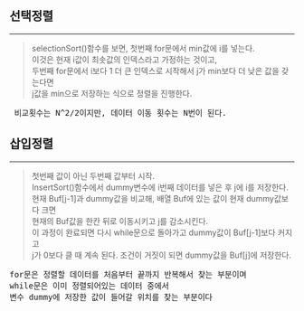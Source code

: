 ## 선택정렬
***
> selectionSort()함수를 보면, 첫번째 for문에서 min값에 i를 넣는다.   
> 이것은 현재 i값이 최솟값의 인덱스라고 가정하는 것이고,    
> 두번째 for문에서 i보다 1 더 큰 인덱스로 시작해서 j가 min보다 더 낮은 값을 갖는다면    
> j값을 min으로 저장하는 식으로 정렬을 진행한다.    
<pre> 비교횟수는 N^2/2이지만, 데이터 이동 횟수는 N번이 된다.</pre>
   
## 삽입정렬
***
> 첫번째 값이 아닌 두번째 값부터 시작.   
> InsertSort()함수에서 dummy변수에 i번째 데이터를 넣은 후 j에 i를 저장한다.   
> 현재 Buf[j-1]과 dummy값을 비교해, 배열 Buf에 있는 값이 현재 dummy값보다 크면   
> 현재의 Buf값을 한칸 뒤로 이동시키고 j를 감소시킨다.   
> 이 과정이 완료되면 다시 while문으로 돌아가고 dummy값이 Buf[j-1]보다 커지고   
> j가 0보다 클 때 계속 된다.
> 조건이 거짓이 되면 dummy값을 Buf[j]에 저장한다.
<pre>for문은 정렬할 데이터를 처음부터 끝까지 반복해서 찾는 부분이며
while문은 이미 정렬되어있는 데이터 중에서 
변수 dummy에 저장한 값이 들어갈 위치를 찾는 부분이다</pre>
